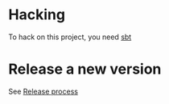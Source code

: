 # Hacking

To hack on this project, you need [sbt](http://www.scala-sbt.org/)


# Release a new version

See [Release process](HOW-TO-RELEASE.md)
